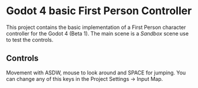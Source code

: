 # Godot 4 basic First Person Controller
This project contains the basic implementation of a First Person character controller for the Godot 4 (Beta 1).
The main scene is a _Sandbox_ scene use to test the controls.

## Controls
Movement with ASDW, mouse to look around and SPACE for jumping. You can change any of this keys in the Project Settings -> Input Map.
